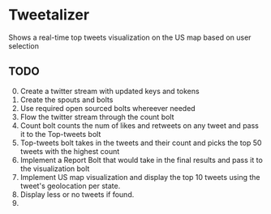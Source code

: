 # Tweetalizer
Shows a real-time top tweets visualization on the US map based on user selection

## TODO
0. Create a twitter stream with updated keys and tokens
1. Create the spouts and bolts 
2. Use required open sourced bolts whereever needed
3. Flow the twitter stream through the count bolt
4. Count bolt counts the num of likes and retweets on any tweet and pass it to the Top-tweets bolt
5. Top-tweets bolt takes in the tweets and their count and picks the top 50 tweets with the highest count
6. Implement a Report Bolt that would take in the final results and pass it to the visualization bolt
7. Implement US map visualization and display the top 10 tweets using the tweet's geolocation per state.
8. Display less or no tweets if found.
9. 
